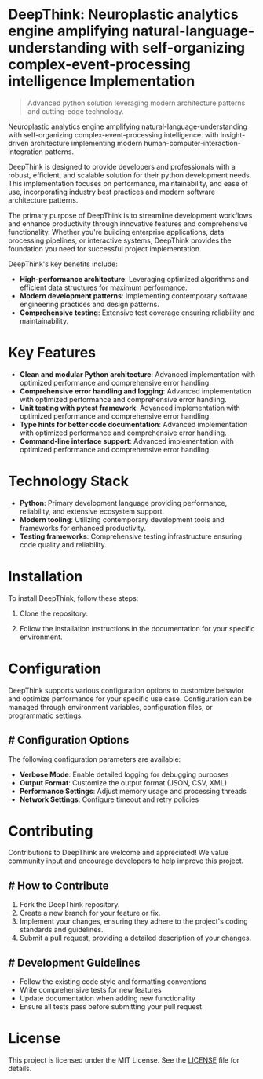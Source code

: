 <!-- fallback_DeepThink_20250803204354_44884 -->

# DeepThink: Neuroplastic analytics engine amplifying natural-language-understanding with self-organizing complex-event-processing intelligence Implementation
> Advanced python solution leveraging modern architecture patterns and cutting-edge technology.

Neuroplastic analytics engine amplifying natural-language-understanding with self-organizing complex-event-processing intelligence. with insight-driven architecture implementing modern human-computer-interaction-integration patterns.

DeepThink is designed to provide developers and professionals with a robust, efficient, and scalable solution for their python development needs. This implementation focuses on performance, maintainability, and ease of use, incorporating industry best practices and modern software architecture patterns.

The primary purpose of DeepThink is to streamline development workflows and enhance productivity through innovative features and comprehensive functionality. Whether you're building enterprise applications, data processing pipelines, or interactive systems, DeepThink provides the foundation you need for successful project implementation.

DeepThink's key benefits include:

* **High-performance architecture**: Leveraging optimized algorithms and efficient data structures for maximum performance.
* **Modern development patterns**: Implementing contemporary software engineering practices and design patterns.
* **Comprehensive testing**: Extensive test coverage ensuring reliability and maintainability.

# Key Features

* **Clean and modular Python architecture**: Advanced implementation with optimized performance and comprehensive error handling.
* **Comprehensive error handling and logging**: Advanced implementation with optimized performance and comprehensive error handling.
* **Unit testing with pytest framework**: Advanced implementation with optimized performance and comprehensive error handling.
* **Type hints for better code documentation**: Advanced implementation with optimized performance and comprehensive error handling.
* **Command-line interface support**: Advanced implementation with optimized performance and comprehensive error handling.

# Technology Stack

* **Python**: Primary development language providing performance, reliability, and extensive ecosystem support.
* **Modern tooling**: Utilizing contemporary development tools and frameworks for enhanced productivity.
* **Testing frameworks**: Comprehensive testing infrastructure ensuring code quality and reliability.

# Installation

To install DeepThink, follow these steps:

1. Clone the repository:


2. Follow the installation instructions in the documentation for your specific environment.

# Configuration

DeepThink supports various configuration options to customize behavior and optimize performance for your specific use case. Configuration can be managed through environment variables, configuration files, or programmatic settings.

## # Configuration Options

The following configuration parameters are available:

* **Verbose Mode**: Enable detailed logging for debugging purposes
* **Output Format**: Customize the output format (JSON, CSV, XML)
* **Performance Settings**: Adjust memory usage and processing threads
* **Network Settings**: Configure timeout and retry policies

# Contributing

Contributions to DeepThink are welcome and appreciated! We value community input and encourage developers to help improve this project.

## # How to Contribute

1. Fork the DeepThink repository.
2. Create a new branch for your feature or fix.
3. Implement your changes, ensuring they adhere to the project's coding standards and guidelines.
4. Submit a pull request, providing a detailed description of your changes.

## # Development Guidelines

* Follow the existing code style and formatting conventions
* Write comprehensive tests for new features
* Update documentation when adding new functionality
* Ensure all tests pass before submitting your pull request

# License

This project is licensed under the MIT License. See the [LICENSE](https://github.com/xgek/DeepThink/blob/main/LICENSE) file for details.
